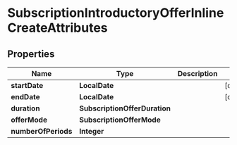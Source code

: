

# SubscriptionIntroductoryOfferInlineCreateAttributes


## Properties

| Name | Type | Description | Notes |
|------------ | ------------- | ------------- | -------------|
|**startDate** | **LocalDate** |  |  [optional] |
|**endDate** | **LocalDate** |  |  [optional] |
|**duration** | **SubscriptionOfferDuration** |  |  |
|**offerMode** | **SubscriptionOfferMode** |  |  |
|**numberOfPeriods** | **Integer** |  |  |



